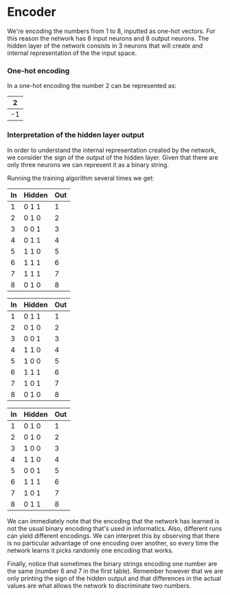 # Encoder

We're encoding the numbers from 1 to 8, inputted as one-hot vectors. For this reason the network has 8 input neurons and 8 output neurons. The hidden layer of the network consists in 3 neurons that will create and internal representation of the the input space.

### One-hot encoding

In a one-hot encoding the number 2 can be represented as:

|2|
|---------------------------|
|-1|**+1**|-1|-1|-1|-1|-1|-1|

### Interpretation of the hidden layer output

In order to understand the internal representation created by the network, we consider the sign of the output of the hidden layer. Given that there are only three neurons we can represent it as a binary string.

Running the training algorithm several times we get:

| In | Hidden  | Out |
|----|---------|-----|
| 1  | 0  1  1 | 1   |
| 2  | 0  1  0 | 2   |
| 3  | 0  0  1 | 3   |
| 4  | 0  1  1 | 4   |
| 5  | 1  1  0 | 5   |
| 6  | 1  1  1 | 6   |
| 7  | 1  1  1 | 7   |
| 8  | 0  1  0 | 8   |

| In | Hidden  | Out |
|----|---------|-----|
| 1  | 0  1  1 | 1   |
| 2  | 0  1  0 | 2   |
| 3  | 0  0  1 | 3   |
| 4  | 1  1  0 | 4   |
| 5  | 1  0  0 | 5   |
| 6  | 1  1  1 | 6   |
| 7  | 1  0  1 | 7   |
| 8  | 0  1  0 | 8   |

| In | Hidden  | Out |
|----|---------|-----|
| 1  | 0  1  0 | 1   |
| 2  | 0  1  0 | 2   |
| 3  | 1  0  0 | 3   |
| 4  | 1  1  0 | 4   |
| 5  | 0  0  1 | 5   |
| 6  | 1  1  1 | 6   |
| 7  | 1  0  1 | 7   |
| 8  | 0  1  1 | 8   |

We can immediately note that the encoding that the network has learned is not the usual binary encoding that's used in informatics. Also, different runs can yield different encodings. We can interpret this by observing that there is no particular advantage of one encoding over another, so every time the network learns it picks randomly one encoding that works.

Finally, notice that sometimes the binary strings encoding one number are the same (number 6 and 7 in the first table). Remember however that we are only printing the sign of the hidden output and that differences in the actual values are what allows the network to discriminate two numbers.
